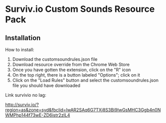 # Surviv.io Custom Sounds Resource Pack



## Installation
How to install:

1. Download the customsoundrules.json file
3. Download resource override from the Chrome Web Store
4. Once you have gotten the extension, click on the "R" icon 
5. On the top right, there is a button labeled "Options"; click on it 
6. Click on the "Load Rules" button and select the customsoundrules.json file you should have downloaded

Link survivio no lag: 

http://surviv.io/?region=as&zone=syd&fbclid=IwAR2SAq6G7TXj8S3Bi9IwGsMHC3Ggb4n0NWMPhp144f73wE-ZD6istr2zIL4
